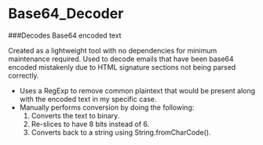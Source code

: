 # Base64_Decoder
###Decodes Base64 encoded text

Created as a lightweight tool with no dependencies for minimum maintenance required. Used to decode emails that have been base64 encoded mistakenly due to HTML signature sections not being parsed correctly. 


* Uses a RegExp to remove common plaintext that would be present along with the encoded text in my specific case.
* Manually performs conversion by doing the following:
  1. Converts the text to binary.
  2. Re-slices to have 8 bits instead of 6.
  3. Converts back to a string using String.fromCharCode().
 

